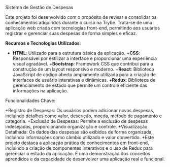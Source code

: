 Sistema de Gestão de Despesas

Este projeto foi desenvolvido com o propósito de revisar e consolidar os conhecimentos adquiridos durante o curso na Trybe. Trata-se de uma aplicação web criada com tecnologias front-end, permitindo aos usuários registrar e gerenciar suas despesas de forma simples e eficaz.

**Recursos e Tecnologias Utilizados**:

+ **HTML**: Utilizado para a estrutura básica da aplicação.
+**CSS**: Responsável por estilizar a interface e proporcionar uma experiência visual agradável.
+**Bootstrap**: Framework CSS que contribui para a construção de um layout responsivo e moderno.
+**React**: Biblioteca JavaScript de código aberto amplamente utilizada para a criação de interfaces de usuário interativas e dinâmicas.
+**Redux**: Biblioteca de gerenciamento de estado que permite um controle eficiente das informações na aplicação.

Funcionalidades Chave:

+Registro de Despesas: Os usuários podem adicionar novas despesas, incluindo detalhes como valor, descrição, moeda, método de pagamento e categoria.
+Exclusão de Despesas: Permite a exclusão de despesas indesejadas, proporcionando organização e controle.
+Visualização Detalhada: Os dados das despesas são exibidos de forma organizada, incluindo informações como câmbio utilizado e valor convertido.
+Este projeto destaca a aplicação prática de conhecimentos em front-end, incluindo a criação de componentes interativos e o uso de Redux para gerenciar o estado da aplicação. É uma demonstração dos conceitos aprendidos e da capacidade de desenvolver uma aplicação real e funcional.
